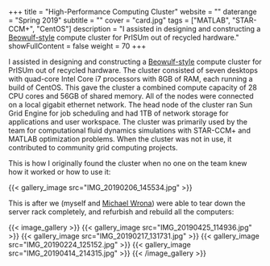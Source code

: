 +++
title = "High-Performance Computing Cluster"
website = ""
daterange = "Spring 2019"
subtitle = ""
cover = "card.jpg"
tags = ["MATLAB", "STAR-CCM+", "CentOS"]
description = "I assisted in designing and constructing a [Beowulf-style](https://en.wikipedia.org/wiki/Beowulf_cluster) compute cluster for PrISUm out of recycled hardware."
showFullContent = false
weight = 70
+++

I assisted in designing and constructing a
[Beowulf-style](https://en.wikipedia.org/wiki/Beowulf_cluster) compute cluster for
PrISUm out of recycled hardware. The cluster consisted of seven desktops with quad-core
Intel Core i7 processors with 8GB of RAM, each running a build of CentOS.
This gave the cluster a combined compute capacity of 28 CPU cores and 56GB of
shared memory. All of the nodes were connected on a local gigabit ethernet network.
The head node of the cluster ran Sun Grid Engine for job scheduling and had 1TB of
network storage for applications and user workspace. The cluster was primarily used
by the team for computational fluid dynamics simulations with STAR-CCM+ and MATLAB
optimization problems. When the cluster was not in use, it contributed to community
grid computing projects.

This is how I originally found the cluster when no one on the team knew how it
worked or how to use it:

{{< gallery_image src="IMG_20190206_145534.jpg" >}}

This is after we (myself and [Michael Wrona](https://mwrona.com)) were able
to tear down the server rack completely, and refurbish and rebuild all the computers:

{{< image_gallery >}}
{{< gallery_image src="IMG_20190425_114936.jpg" >}}
{{< gallery_image src="IMG_20190217_131731.jpg" >}}
{{< gallery_image src="IMG_20190224_125152.jpg" >}}
{{< gallery_image src="IMG_20190414_214315.jpg" >}}
{{< /image_gallery >}}
